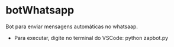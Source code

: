 # botWhatsapp
Bot para enviar mensagens automáticas no whatsaap.

- Para executar, digite no terminal do VSCode: python zapbot.py 
